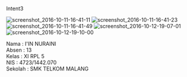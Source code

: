  Intent3
 
![screenshot_2016-10-11-16-41-11](https://cloud.githubusercontent.com/assets/22194513/19311540/0f233b10-90b9-11e6-955d-cf7283abd690.png)
![screenshot_2016-10-11-16-41-23](https://cloud.githubusercontent.com/assets/22194513/19311541/0f24bcc4-90b9-11e6-93c9-b21bb586a01f.png)
![screenshot_2016-10-11-16-41-49](https://cloud.githubusercontent.com/assets/22194513/19311542/0fbc1e0c-90b9-11e6-8210-afbfc31d74e2.png)
![screenshot_2016-10-12-19-07-01](https://cloud.githubusercontent.com/assets/22194513/19311543/0fc2bc62-90b9-11e6-999b-4279e0c397d2.png)
![screenshot_2016-10-12-19-10-00](https://cloud.githubusercontent.com/assets/22194513/19311544/0fca0364-90b9-11e6-8a2b-e5da26dae5c1.png)

Nama : I'IN NURAINI <br>
Absen : 13 <br>
Kelas : XI RPL 5 <br>
NIS : 4723/1442.070 <br>
Sekolah : SMK TELKOM MALANG
